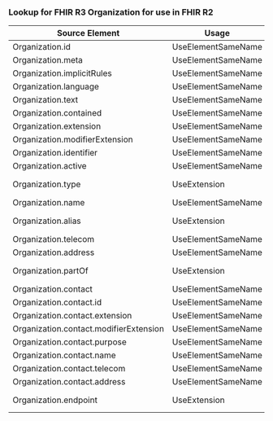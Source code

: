 ### Lookup for FHIR R3 Organization for use in FHIR R2

| Source Element | Usage | Target |
| -------------- | ----- | ------ |
| Organization.id | UseElementSameName | Organization.id |
| Organization.meta | UseElementSameName | Organization.meta |
| Organization.implicitRules | UseElementSameName | Organization.implicitRules |
| Organization.language | UseElementSameName | Organization.language |
| Organization.text | UseElementSameName | Organization.text |
| Organization.contained | UseElementSameName | Organization.contained |
| Organization.extension | UseElementSameName | Organization.extension |
| Organization.modifierExtension | UseElementSameName | Organization.modifierExtension |
| Organization.identifier | UseElementSameName | Organization.identifier |
| Organization.active | UseElementSameName | Organization.active |
| Organization.type | UseExtension | http://hl7.org/fhir/3.0/StructureDefinition/extension-Organization.type |
| Organization.name | UseElementSameName | Organization.name |
| Organization.alias | UseExtension | http://hl7.org/fhir/3.0/StructureDefinition/extension-Organization.alias |
| Organization.telecom | UseElementSameName | Organization.telecom |
| Organization.address | UseElementSameName | Organization.address |
| Organization.partOf | UseExtension | http://hl7.org/fhir/3.0/StructureDefinition/extension-Organization.partOf |
| Organization.contact | UseElementSameName | Organization.contact |
| Organization.contact.id | UseElementSameName | Organization.contact.id |
| Organization.contact.extension | UseElementSameName | Organization.contact.extension |
| Organization.contact.modifierExtension | UseElementSameName | Organization.contact.modifierExtension |
| Organization.contact.purpose | UseElementSameName | Organization.contact.purpose |
| Organization.contact.name | UseElementSameName | Organization.contact.name |
| Organization.contact.telecom | UseElementSameName | Organization.contact.telecom |
| Organization.contact.address | UseElementSameName | Organization.contact.address |
| Organization.endpoint | UseExtension | http://hl7.org/fhir/3.0/StructureDefinition/extension-Organization.endpoint |
